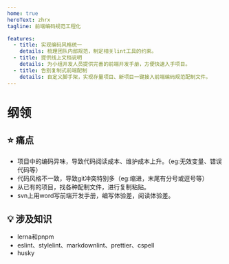```yaml
---
home: true
heroText: zhrx
tagline: 前端编码规范工程化

features:
  - title: 实现编码风格统一
    details: 梳理团队内部规范，制定相关lint工具的约束。
  - title: 提供线上文档说明
    details: 为小组开发人员提供完善的前端开发手册，方便快速入手项目。
  - title: 告别复制式前端配制
    details: 自定义脚手架，实现存量项目、新项目一键接入前端编码规范配制文件。
---
```


# 纲领

## :star: 痛点

- 项目中的编码异味，导致代码阅读成本、维护成本上升。（eg:无效变量、错误代码等）
- 代码风格不一致，导致git冲突特别多（eg:缩进，末尾有分号或逗号等）
- 从已有的项目，找各种配制文件，进行复制粘贴。
- svn上用word写前端开发手册，编写体验差，阅读体验差。

## :bulb: 涉及知识

- lerna和pnpm
- eslint、stylelint、markdownlint、prettier、cspell
- husky
